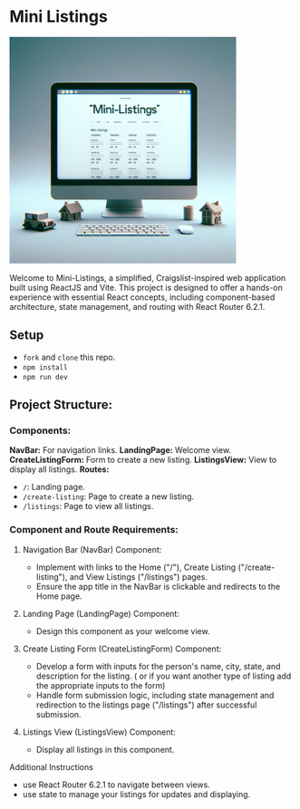 # Mini Listings

<img src="./mini-listings.png" width="400" height="400">

Welcome to Mini-Listings, a simplified, Craigslist-inspired web application built using ReactJS and Vite. This project is designed to offer a hands-on experience with essential React concepts, including component-based architecture, state management, and routing with React Router 6.2.1.

## Setup

- `fork` and `clone` this repo.
- `npm install`
- `npm run dev`


## Project Structure:

### Components:
**NavBar:** For navigation links.
**LandingPage:** Welcome view.
**CreateListingForm:** Form to create a new listing.
**ListingsView:** View to display all listings.
**Routes:**
  - `/`: Landing page.
  - `/create-listing`: Page to create a new listing.
  - `/listings`: Page to view all listings.


### Component and Route Requirements:

1. Navigation Bar (NavBar) Component:
    - Implement with links to the Home ("/"), Create Listing ("/create-listing"), and View Listings ("/listings") pages.
    - Ensure the app title in the NavBar is clickable and redirects to the Home page.

1. Landing Page (LandingPage) Component:
    - Design this component as your welcome view.

1. Create Listing Form (CreateListingForm) Component:
    - Develop a form with inputs for the person's name, city, state, and description for the listing. ( or if you want another type of listing add the appropriate inputs to the form)
    - Handle form submission logic, including state management and redirection to the listings page ("/listings") after successful submission.

1. Listings View (ListingsView) Component:
    - Display all listings in this component.

Additional Instructions
  - use React Router 6.2.1 to navigate between views.
  - use state to manage your listings for updates and displaying.